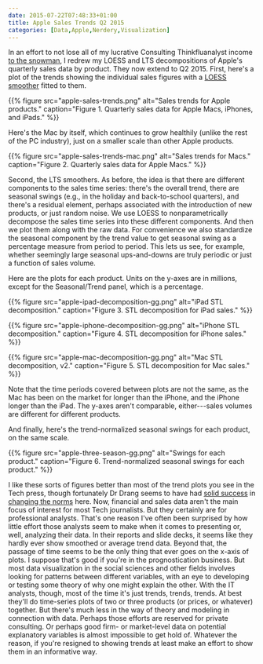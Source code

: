 ```yaml
---
date: 2015-07-22T07:48:33+01:00
title: Apple Sales Trends Q2 2015
categories: [Data,Apple,Nerdery,Visualization]
---
```


In an effort to not lose all of my lucrative Consulting Thinkfluanalyst income [to the snowman](http://leancrew.com/all-this/2015/07/plotting-apple/), I redrew my LOESS and LTS decompositions of Apple's quarterly sales data by product. They now extend to Q2 2015. First, here's a plot of the trends showing the individual sales figures with a [LOESS smoother](http://en.wikipedia.org/wiki/Local_regression) fitted to them.

{{% figure src="apple-sales-trends.png" alt="Sales trends for Apple products." caption="Figure 1. Quarterly sales data for Apple Macs, iPhones, and iPads." %}}

Here's the Mac by itself, which continues to grow healthily (unlike the rest of the PC industry), just on a smaller scale than other Apple products.

{{% figure src="apple-sales-trends-mac.png" alt="Sales trends for Macs." caption="Figure 2. Quarterly sales data for Apple Macs." %}}

Second, the LTS smoothers. As before, the idea is that there are different components to the sales time series: there's the overall trend, there are seasonal swings (e.g., in the holiday and back-to-school quarters), and there's a residual element, perhaps associated with the introduction of new products, or just random noise. We use LOESS to nonparametrically decompose the sales time series into these different components. And then we plot them along with the raw data. For convenience we also standardize the seasonal component by the trend value to get seasonal swing as a percentage measure from period to period. This lets us see, for example, whether seemingly large seasonal ups-and-downs are truly periodic or just a function of sales volume. 

Here are the plots for each product. Units on the y-axes are in millions, except for the Seasonal/Trend panel, which is a percentage.

{{% figure src="apple-ipad-decomposition-gg.png" alt="iPad STL decomposition." caption="Figure 3. STL decomposition for iPad sales." %}}

{{% figure src="apple-iphone-decomposition-gg.png" alt="iPhone STL decomposition." caption="Figure 4. STL decomposition for iPhone sales." %}}

{{% figure src="apple-mac-decomposition-gg.png" alt="Mac STL decomposition, v2." caption="Figure 5. STL decomposition for Mac sales." %}}

Note that the time periods covered between plots are not the same, as the Mac has been on the market for longer than the iPhone, and the iPhone longer than the iPad. The y-axes aren't comparable, either---sales volumes are different for different products.

And finally, here's the trend-normalized seasonal swings for each product, on the same scale.

{{% figure src="apple-three-season-gg.png" alt="Swings for each product." caption="Figure 6. Trend-normalized seasonal swings for each product." %}}

I like these sorts of figures better than most of the trend plots you see in the Tech press, though fortunately Dr Drang seems to have had [solid success](http://leancrew.com/all-this/2015/07/plotting-apple/) in [changing the norms](http://sixcolors.com/post/2015/07/appleq3results/) here. Now, financial and sales data aren't the main focus of interest for most Tech journalists. But they certainly are for professional analysts. That's one reason I've often been surprised by how little effort those analysts seem to make when it comes to presenting or, well, analyzing their data. In their reports and slide decks, it seems like they hardly ever show smoothed or average trend data. Beyond that, the passage of time seems to be the only thing that ever goes on the x-axis of plots. I suppose that's good if you're in the prognostication business. But most data visualization in the social sciences and other fields involves looking for patterns between different variables, with an eye to developing or testing some theory of why one might explain the other. With the IT analysts, though, most of the time it's just trends, trends, trends. At best they'll do time-series plots of two or three products (or prices, or whatever) together. But there's much less in the way of theory and modeling in connection with data. Perhaps those efforts are reserved for private consulting. Or perhaps good firm- or market-level data on potential explanatory variables is almost impossible to get hold of. Whatever the reason, if you're resigned to showing trends at least make an effort to show them in an informative way.
